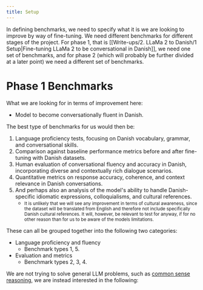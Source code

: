 ```yaml
---
title: Setup
---
```

In defining benchmarks, we need to specify what it is we are looking to improve by way of fine-tuning. We need different benchmarks for different stages of the project. For phase 1, that is [[Write-ups/2. LLaMa 2 to Danish/1 Setup|Fine-tuning LLaMa 2 to be conversational in Danish]], we need one set of benchmarks, and for phase 2 (which will probably be further divided at a later point) we need a different set of benchmarks.

# Phase 1 Benchmarks
What we are looking for in terms of improvement here:
- Model to become conversationally fluent in Danish.

The best type of benchmarks for us would then be:
1. Language proficiency tests, focusing on Danish vocabulary, grammar, and conversational skills.
2. Comparison against baseline performance metrics before and after fine-tuning with Danish datasets.
3. Human evaluation of conversational fluency and accuracy in Danish, incorporating diverse and contextually rich dialogue scenarios.
4. Quantitative metrics on response accuracy, coherence, and context relevance in Danish conversations.
5. And perhaps also an analysis of the model's ability to handle Danish-specific idiomatic expressions, colloquialisms, and cultural references.
	- <small>It is unlikely that we will see any improvement in terms of cultural awareness, since the dataset will be translated from English and therefore not include specifically Danish cultural references. It will, however, be relevant to test for anyway, if for no other reason than for us to be aware of the models limitations.</small>

These can all be grouped together into the following two categories:

- Language proficiency and fluency
	- Benchmark types 1, 5.
- Evaluation and metrics
	- Benchmark types 2, 3, 4.



We are not trying to solve general LLM problems, such as [common sense reasoning](https://arxiv.org/abs/1905.07830), we are instead interested in the following: